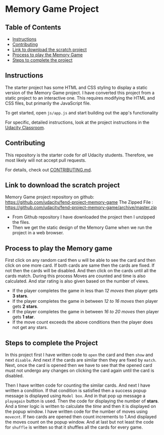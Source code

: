 # Memory Game Project

##  Table of Contents

* [Instructions](#instructions)
* [Contributing](#contributing)
* [Link to download the scratch project](#Link-to-download-the-scratch-project)
* [Process to play the Memory Game](#Process-to-play-the-Memory-Game)
* [Steps to complete the project](#Steps-to-complete-the-project)

## Instructions

The starter project has some HTML and CSS styling to display a static version of the Memory Game project. I have  converted this project from a static project to an interactive one. This requires modifying the HTML and CSS files, but primarily the JavaScript file.

To get started, open `js/app.js` and start building out the app's functionality

For specific, detailed instructions, look at the project instructions in the [Udacity Classroom](https://classroom.udacity.com/me).

## Contributing

This repository is the starter code for _all_ Udacity students. Therefore, we most likely will not accept pull requests.

For details, check out [CONTRIBUTING.md](CONTRIBUTING.md).

## Link to download the scratch project
Memory Game project repository on github: https://github.com/udacity/fend-project-memory-game
The Zipped File : https://github.com/udacity/fend-project-memory-game/archive/master.zip

* From Github repository I have downloaded the project then I  unzipped the files.
* Then we get the static design of the Memory Game when we run the project in a web browser.

## Process to play the Memory game
  First click on any random card then u will be able to see the card and then click on one more card. If both cards are same then the cards are fixed. If not then the cards will be disabled. And then click on the cards until all the cards match.
  During this process Moves are counted and time is also calculated.
  And star rating is also given based on the number of views.

  * If the player completes the game in less than  _12 moves_ then player gets __3 stars__.
  * If the player completes the game in between _12 to 16 moves_ then  player gets __2 stars__.
  * If the player completes the game in between _16 to 20 moves_ then  player gets __1 star__.
  * If the move count exceeds the above conditions then the player does not get any stars.

## Steps to complete the Project

  In this project first I have written code to `open` the card and then `show` and next `disable`.
  And next if the cards are similar then they are fixed by `match`. Next, once the card is opened then we have to see that the opened card must not undergo any changes on clicking the card again until the card is disabled.

  Then I have written code for counting the similar cards. And next I have written a condition. If that condition is satisfied then a success popup message is displayed using `Model box`. And in that pop up message a `playagain` button is used.
  Then the code for displaying the number of **stars**.
  And a timer logic is written to calculate the _time_ and then it is displayed on the popup window.
  I have written code for the number of moves using `movecnt`. If two cards are opened then count increments to 1.And displayed the moves count on the popup window.
  And at last but not least the code for `shuffle` is written so that it shuffles all the cards for every game.
